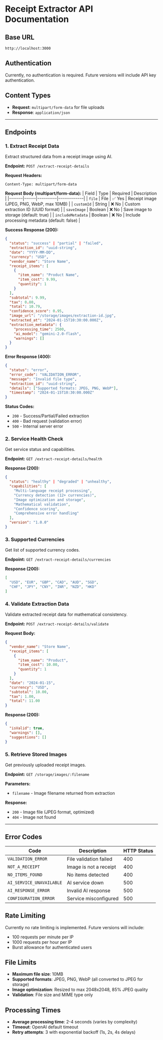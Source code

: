 # Receipt Extractor API Documentation

## Base URL
```
http://localhost:3000
```

## Authentication
Currently, no authentication is required. Future versions will include API key authentication.

## Content Types
- **Request**: `multipart/form-data` for file uploads
- **Response**: `application/json`

---

## Endpoints

### 1. Extract Receipt Data

Extract structured data from a receipt image using AI.

**Endpoint:** `POST /extract-receipt-details`

**Request Headers:**
```http
Content-Type: multipart/form-data
```

**Request Body (multipart/form-data):**
| Field | Type | Required | Description |
|-------|------|----------|-------------|
| `file` | File | ✅ Yes | Receipt image (JPEG, PNG, WebP, max 10MB) |
| `customId` | String | ❌ No | Custom extraction ID (UUID format) |
| `saveImage` | Boolean | ❌ No | Save image to storage (default: true) |
| `includeMetadata` | Boolean | ❌ No | Include processing metadata (default: false) |

**Success Response (200):**
```json
{
  "status": "success" | "partial" | "failed",
  "extraction_id": "uuid-string",
  "date": "YYYY-MM-DD",
  "currency": "USD",
  "vendor_name": "Store Name",
  "receipt_items": [
    {
      "item_name": "Product Name",
      "item_cost": 9.99,
      "quantity": 1
    }
  ],
  "subtotal": 9.99,
  "tax": 0.80,
  "total": 10.79,
  "confidence_score": 0.95,
  "image_url": "/storage/images/extraction-id.jpg",
  "extracted_at": "2024-01-15T10:30:00.000Z",
  "extraction_metadata": {
    "processing_time": 2500,
    "ai_model": "gemini-2.0-flash",
    "warnings": []
  }
}
```

**Error Response (400):**
```json
{
  "status": "error",
  "error_code": "VALIDATION_ERROR",
  "message": "Invalid file type",
  "extraction_id": "uuid-string",
  "details": ["Supported formats: JPEG, PNG, WebP"],
  "timestamp": "2024-01-15T10:30:00.000Z"
}
```

**Status Codes:**
- `200` - Success/Partial/Failed extraction
- `400` - Bad request (validation error)
- `500` - Internal server error

### 2. Service Health Check

Get service status and capabilities.

**Endpoint:** `GET /extract-receipt-details/health`

**Response (200):**
```json
{
  "status": "healthy" | "degraded" | "unhealthy",
  "capabilities": [
    "Multi-language receipt processing",
    "Currency detection (12+ currencies)",
    "Image optimization and storage",
    "Mathematical validation",
    "Confidence scoring",
    "Comprehensive error handling"
  ],
  "version": "1.0.0"
}
```

### 3. Supported Currencies

Get list of supported currency codes.

**Endpoint:** `GET /extract-receipt-details/currencies`

**Response (200):**
```json
[
  "USD", "EUR", "GBP", "CAD", "AUD", "SGD",
  "CHF", "JPY", "CNY", "INR", "NZD", "HKD"
]
```

### 4. Validate Extraction Data

Validate extracted receipt data for mathematical consistency.

**Endpoint:** `POST /extract-receipt-details/validate`

**Request Body:**
```json
{
  "vendor_name": "Store Name",
  "receipt_items": [
    {
      "item_name": "Product",
      "item_cost": 10.00,
      "quantity": 1
    }
  ],
  "date": "2024-01-15",
  "currency": "USD",
  "subtotal": 10.00,
  "tax": 1.00,
  "total": 11.00
}
```

**Response (200):**
```json
{
  "isValid": true,
  "warnings": [],
  "suggestions": []
}
```

### 5. Retrieve Stored Images

Get previously uploaded receipt images.

**Endpoint:** `GET /storage/images/:filename`

**Parameters:**
- `filename` - Image filename returned from extraction

**Response:**
- `200` - Image file (JPEG format, optimized)
- `404` - Image not found

---

## Error Codes

| Code | Description | HTTP Status |
|------|-------------|-------------|
| `VALIDATION_ERROR` | File validation failed | 400 |
| `NOT_A_RECEIPT` | Image is not a receipt | 400 |
| `NO_ITEMS_FOUND` | No items detected | 400 |
| `AI_SERVICE_UNAVAILABLE` | AI service down | 500 |
| `AI_RESPONSE_ERROR` | Invalid AI response | 500 |
| `CONFIGURATION_ERROR` | Service misconfigured | 500 |

## Rate Limiting

Currently no rate limiting is implemented. Future versions will include:
- 100 requests per minute per IP
- 1000 requests per hour per IP
- Burst allowance for authenticated users

## File Limits

- **Maximum file size**: 10MB
- **Supported formats**: JPEG, PNG, WebP (all converted to JPEG for storage)
- **Image optimization**: Resized to max 2048x2048, 85% JPEG quality
- **Validation**: File size and MIME type only

## Processing Times

- **Average processing time**: 2-4 seconds (varies by complexity)
- **Timeout**: OpenAI default timeout
- **Retry attempts**: 3 with exponential backoff (1s, 2s, 4s delays)
